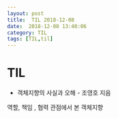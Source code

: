 ```yaml
---
layout: post
title:  TIL 2018-12-08
date:  2018-12-08 13:40:06
category: TIL
tags: [TIL,til]
---
```


# TIL



* 객체지향의 사실과 오해 - 조영호 지음

역할, 책임 , 협력 관점에서 본 객체지향





